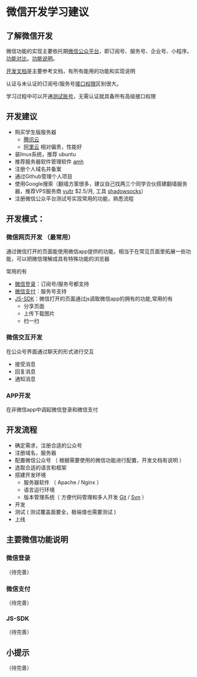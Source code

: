 # 微信开发学习建议

## 了解微信开发

微信功能的实现主要依托期[微信公众平台](https://mp.weixin.qq.com/)，即订阅号、服务号、企业号、小程序。[功能对比](https://kf.qq.com/faq/120911VrYVrA130805byM32u.html)。[功能说明](https://kf.qq.com/product/weixinmp.html#hid=hot_faq)。

[开发文档](https://mp.weixin.qq.com/wiki?t=resource/res_main&id=mp1445241432)是主要参考文档，有所有能用的功能和实现说明

认证与未认证的订阅号/服务号[接口权限](https://kf.qq.com/faq/170104AJ3y26170104Yj673y.html)区别很大。

学习过程中可以开通[测试账号](https://mp.weixin.qq.com/debug/cgi-bin/sandbox?t=sandbox/login)，无需认证就具备所有高级接口权限

## 开发建议

- 购买学生版服务器 
  - [腾讯云](https://cloud.tencent.com/act/campus) 
  - [阿里云](https://promotion.aliyun.com/ntms/campus2017.html?spm=5176.8142029.631162.70.30fdfde5XgME6t) 相对偏贵，性能好
- 装linux系统，推荐 ubuntu
- 推荐服务器软件管理软件 [amh](http://amh.sh/)
- 注册个人域名并备案
- 通过Github管理个人项目
- 使用Google搜索（翻墙方案很多，建议自己找两三个同学合伙搭建翻墙服务器，推荐VPS服务商 [vultr](https://www.vultr.com/) $2.5/月, 工具 [shadowsocks](https://github.com/shadowsocks)）
- 注册微信公众平台测试号实现常用的功能，熟悉流程

## 开发模式：

### 微信网页开发 （最常用）

通过微信打开的页面能使用微信app提供的功能，相当于在常见页面里拓展一些功能，可以把微信理解成具有特殊功能的浏览器

常用的有

- [微信登录](https://mp.weixin.qq.com/wiki?t=resource/res_main&id=mp1421140842)：订阅号/服务号都支持
- [微信支付](https://pay.weixin.qq.com/wiki/doc/api/index.html)：服务号支持
- [JS-SDK](https://mp.weixin.qq.com/wiki?t=resource/res_main&id=mp1421141115)：微信打开的页面通过js调取微信app的拥有的功能,常用的有
  - 分享页面
  - 上传下载图片
  - 扫一扫

### 微信交互开发

在公众号界面通过聊天的形式进行交互

- 接受消息
- 回复消息
- 通知消息

### APP开发

在非微信app中调起微信登录和微信支付

## 开发流程

- 确定需求，注册合适的公众号
- 注册域名，服务器
- 配置微信公众号 （ 根据需要使用的微信功能进行配置，开发文档有说明 ）
- 选取合适的语言和框架
- 搭建开发环境
  - 服务器软件 （ Apache / Nginx ）
  - 语言运行环境
  - 版本管理系统（ 方便代码管理和多人开发 [Git](https://git-scm.com/) / [Svn](https://subversion.apache.org/) ）
- 开发
- 测试 ( 测试覆盖面要全，极端值也需要测试 )
- 上线

## 主要微信功能说明

### 微信登录

（待完善）

### 微信支付

（待完善）

### JS-SDK

（待完善）

## 小提示

（待完善）
